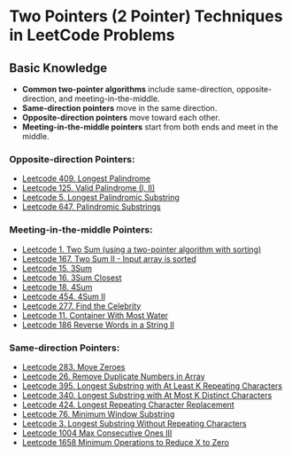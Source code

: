 # Two Pointers (2 Pointer) Techniques in LeetCode Problems

## Basic Knowledge

- **Common two-pointer algorithms** include same-direction, opposite-direction, and meeting-in-the-middle.
- **Same-direction pointers** move in the same direction.
- **Opposite-direction pointers** move toward each other.
- **Meeting-in-the-middle pointers** start from both ends and meet in the middle.

### Opposite-direction Pointers:

- [Leetcode 409. Longest Palindrome](https://leetcode.com/problems/longest-palindrome/)
- [Leetcode 125. Valid Palindrome (I, II)](https://leetcode.com/problems/valid-palindrome/)
- [Leetcode 5. Longest Palindromic Substring](https://leetcode.com/problems/longest-palindromic-substring/)
- [Leetcode 647. Palindromic Substrings](https://leetcode.com/problems/palindromic-substrings/)

### Meeting-in-the-middle Pointers:

- [Leetcode 1. Two Sum (using a two-pointer algorithm with sorting)](https://leetcode.com/problems/two-sum/)
- [Leetcode 167. Two Sum II - Input array is sorted](https://leetcode.com/problems/two-sum-ii-input-array-is-sorted/)
- [Leetcode 15. 3Sum](https://leetcode.com/problems/3sum/)
- [Leetcode 16. 3Sum Closest](https://leetcode.com/problems/3sum-closest/)
- [Leetcode 18. 4Sum](https://leetcode.com/problems/4sum/)
- [Leetcode 454. 4Sum II](https://leetcode.com/problems/4sum-ii/)
- [Leetcode 277. Find the Celebrity](https://leetcode.com/problems/find-the-celebrity/)
- [Leetcode 11. Container With Most Water](https://leetcode.com/problems/container-with-most-water/)
- [Leetcode 186 Reverse Words in a String II](https://leetcode.com/problems/reverse-words-in-a-string-ii/)

### Same-direction Pointers:

- [Leetcode 283. Move Zeroes](https://leetcode.com/problems/move-zeroes/)
- [Leetcode 26. Remove Duplicate Numbers in Array](https://leetcode.com/problems/remove-duplicates-from-sorted-array/)
- [Leetcode 395. Longest Substring with At Least K Repeating Characters](https://leetcode.com/problems/longest-substring-with-at-least-k-repeating-characters/)
- [Leetcode 340. Longest Substring with At Most K Distinct Characters](https://leetcode.com/problems/longest-substring-with-at-most-k-distinct-characters/)
- [Leetcode 424. Longest Repeating Character Replacement](https://leetcode.com/problems/longest-repeating-character-replacement/)
- [Leetcode 76. Minimum Window Substring](https://leetcode.com/problems/minimum-window-substring/)
- [Leetcode 3. Longest Substring Without Repeating Characters](https://leetcode.com/problems/longest-substring-without-repeating-characters/)
- [Leetcode 1004 Max Consecutive Ones III](https://leetcode.com/problems/max-consecutive-ones-iii/)
- [Leetcode 1658 Minimum Operations to Reduce X to Zero](https://leetcode.com/problems/minimum-operations-to-reduce-x-to-zero/)
